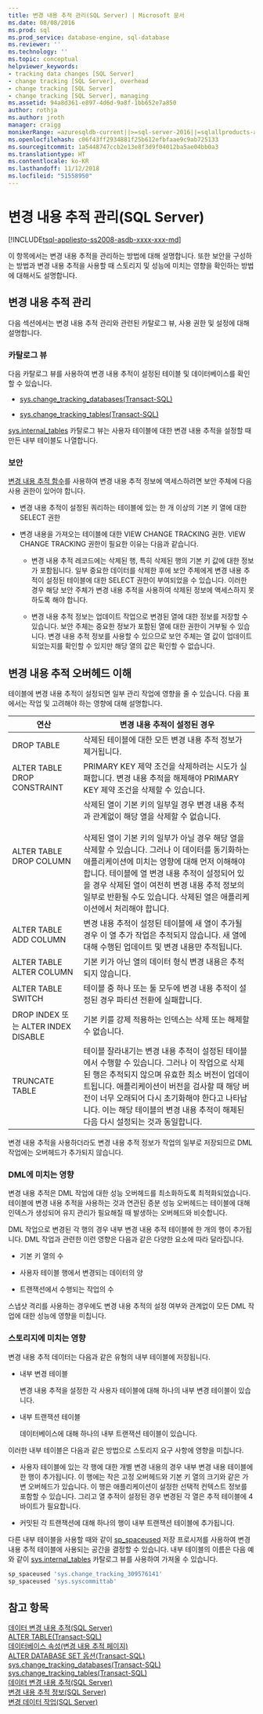 ```yaml
---
title: 변경 내용 추적 관리(SQL Server) | Microsoft 문서
ms.date: 08/08/2016
ms.prod: sql
ms.prod_service: database-engine, sql-database
ms.reviewer: ''
ms.technology: ''
ms.topic: conceptual
helpviewer_keywords:
- tracking data changes [SQL Server]
- change tracking [SQL Server], overhead
- change tracking [SQL Server]
- change tracking [SQL Server], managing
ms.assetid: 94a8d361-e897-4d6d-9a8f-1bb652e7a850
author: rothja
ms.author: jroth
manager: craigg
monikerRange: =azuresqldb-current||>=sql-server-2016||=sqlallproducts-allversions||>=sql-server-linux-2017||=azuresqldb-mi-current
ms.openlocfilehash: c06f43ff2934881f25b612efbfaae9c9ab725133
ms.sourcegitcommit: 1a5448747ccb2e13e8f3d9f04012ba5ae04bb0a3
ms.translationtype: HT
ms.contentlocale: ko-KR
ms.lasthandoff: 11/12/2018
ms.locfileid: "51558950"
---
```

# <a name="manage-change-tracking-sql-server"></a>변경 내용 추적 관리(SQL Server)
[!INCLUDE[tsql-appliesto-ss2008-asdb-xxxx-xxx-md](../../includes/tsql-appliesto-ss2008-asdb-xxxx-xxx-md.md)]

  이 항목에서는 변경 내용 추적을 관리하는 방법에 대해 설명합니다. 또한 보안을 구성하는 방법과 변경 내용 추적을 사용할 때 스토리지 및 성능에 미치는 영향을 확인하는 방법에 대해서도 설명합니다.  
  
## <a name="managing-change-tracking"></a>변경 내용 추적 관리  
 다음 섹션에서는 변경 내용 추적 관리와 관련된 카탈로그 뷰, 사용 권한 및 설정에 대해 설명합니다.  
  
### <a name="catalog-views"></a>카탈로그 뷰  
 다음 카탈로그 뷰를 사용하여 변경 내용 추적이 설정된 테이블 및 데이터베이스를 확인할 수 있습니다.  
  
-   [sys.change_tracking_databases&#40;Transact-SQL&#41;](../../relational-databases/system-catalog-views/change-tracking-catalog-views-sys-change-tracking-databases.md)  
  
-   [sys.change_tracking_tables&#40;Transact-SQL&#41;](../../relational-databases/system-catalog-views/change-tracking-catalog-views-sys-change-tracking-tables.md)  
  
 [sys.internal_tables](../../relational-databases/system-catalog-views/sys-internal-tables-transact-sql.md) 카탈로그 뷰는 사용자 테이블에 대한 변경 내용 추적을 설정할 때 만든 내부 테이블도 나열합니다.  
  
### <a name="security"></a>보안  
 [변경 내용 추적 함수](../../relational-databases/system-functions/change-tracking-functions-transact-sql.md)를 사용하여 변경 내용 추적 정보에 액세스하려면 보안 주체에 다음 사용 권한이 있어야 합니다.  
  
-   변경 내용 추적이 설정된 쿼리하는 테이블에 있는 한 개 이상의 기본 키 열에 대한 SELECT 권한  
  
-   변경 내용을 가져오는 테이블에 대한 VIEW CHANGE TRACKING 권한. VIEW CHANGE TRACKING 권한이 필요한 이유는 다음과 같습니다.  
  
    -   변경 내용 추적 레코드에는 삭제된 행, 특히 삭제된 행의 기본 키 값에 대한 정보가 포함됩니다. 일부 중요한 데이터를 삭제한 후에 보안 주체에게 변경 내용 추적이 설정된 테이블에 대한 SELECT 권한이 부여되었을 수 있습니다. 이러한 경우 해당 보안 주체가 변경 내용 추적을 사용하여 삭제된 정보에 액세스하지 못하도록 해야 합니다.  
  
    -   변경 내용 추적 정보는 업데이트 작업으로 변경된 열에 대한 정보를 저장할 수 있습니다. 보안 주체는 중요한 정보가 포함된 열에 대한 권한이 거부될 수 있습니다. 변경 내용 추적 정보를 사용할 수 있으므로 보안 주체는 열 값이 업데이트되었는지를 확인할 수 있지만 해당 열의 값은 확인할 수 없습니다.  
  
## <a name="understanding-change-tracking-overhead"></a>변경 내용 추적 오버헤드 이해  
 테이블에 변경 내용 추적이 설정되면 일부 관리 작업에 영향을 줄 수 있습니다. 다음 표에서는 작업 및 고려해야 하는 영향에 대해 설명합니다.  
  
|연산|변경 내용 추적이 설정된 경우|  
|---------------|-------------------------------------|  
|DROP TABLE|삭제된 테이블에 대한 모든 변경 내용 추적 정보가 제거됩니다.|  
|ALTER TABLE DROP CONSTRAINT|PRIMARY KEY 제약 조건을 삭제하려는 시도가 실패합니다. 변경 내용 추적을 해제해야 PRIMARY KEY 제약 조건을 삭제할 수 있습니다.|  
|ALTER TABLE DROP COLUMN|삭제된 열이 기본 키의 일부일 경우 변경 내용 추적과 관계없이 해당 열을 삭제할 수 없습니다.<br /><br /> 삭제된 열이 기본 키의 일부가 아닐 경우 해당 열을 삭제할 수 있습니다. 그러나 이 데이터를 동기화하는 애플리케이션에 미치는 영향에 대해 먼저 이해해야 합니다. 테이블에 열 변경 내용 추적이 설정되어 있을 경우 삭제된 열이 여전히 변경 내용 추적 정보의 일부로 반환될 수도 있습니다. 삭제된 열은 애플리케이션에서 처리해야 합니다.|  
|ALTER TABLE ADD COLUMN|변경 내용 추적이 설정된 테이블에 새 열이 추가될 경우 이 열 추가 작업은 추적되지 않습니다. 새 열에 대해 수행된 업데이트 및 변경 내용만 추적됩니다.|  
|ALTER TABLE ALTER COLUMN|기본 키가 아닌 열의 데이터 형식 변경 내용은 추적되지 않습니다.|  
|ALTER TABLE SWITCH|테이블 중 하나 또는 둘 모두에 변경 내용 추적이 설정된 경우 파티션 전환에 실패합니다.|  
|DROP INDEX 또는 ALTER INDEX DISABLE|기본 키를 강제 적용하는 인덱스는 삭제 또는 해제할 수 없습니다.|  
|TRUNCATE TABLE|테이블 잘라내기는 변경 내용 추적이 설정된 테이블에서 수행할 수 있습니다. 그러나 이 작업으로 삭제된 행은 추적되지 않으며 유효한 최소 버전이 업데이트됩니다. 애플리케이션이 버전을 검사할 때 해당 버전이 너무 오래되어 다시 초기화해야 한다고 나타납니다. 이는 해당 테이블의 변경 내용 추적이 해제된 다음 다시 설정되는 것과 동일합니다.|  
  
 변경 내용 추적을 사용하더라도 변경 내용 추적 정보가 작업의 일부로 저장되므로 DML 작업에는 오버헤드가 추가되지 않습니다.  
  
### <a name="effects-on-dml"></a>DML에 미치는 영향  
 변경 내용 추적은 DML 작업에 대한 성능 오버헤드를 최소화하도록 최적화되었습니다. 테이블에 변경 내용 추적을 사용하는 것과 연관된 증분 성능 오버헤드는 테이블에 대해 인덱스가 생성되어 유지 관리가 필요해질 때 발생하는 오버헤드와 비슷합니다.  
  
 DML 작업으로 변경된 각 행의 경우 내부 변경 내용 추적 테이블에 한 개의 행이 추가됩니다. DML 작업과 관련한 이런 영향은 다음과 같은 다양한 요소에 따라 달라집니다.  
  
-   기본 키 열의 수  
  
-   사용자 테이블 행에서 변경되는 데이터의 양  
  
-   트랜잭션에서 수행되는 작업의 수  
  
 스냅샷 격리를 사용하는 경우에도 변경 내용 추적의 설정 여부와 관계없이 모든 DML 작업에 대한 성능에 영향을 미칩니다.  
  
### <a name="effects-on-storage"></a>스토리지에 미치는 영향  
 변경 내용 추적 데이터는 다음과 같은 유형의 내부 테이블에 저장됩니다.  
  
-   내부 변경 테이블  
  
     변경 내용 추적을 설정한 각 사용자 테이블에 대해 하나의 내부 변경 테이블이 있습니다.  
  
-   내부 트랜잭션 테이블  
  
     데이터베이스에 대해 하나의 내부 트랜잭션 테이블이 있습니다.  
  
 이러한 내부 테이블은 다음과 같은 방법으로 스토리지 요구 사항에 영향을 미칩니다.  
  
-   사용자 테이블에 있는 각 행에 대한 개별 변경 내용의 경우 내부 변경 내용 테이블에 한 행이 추가됩니다. 이 행에는 작은 고정 오버헤드와 기본 키 열의 크기와 같은 가변 오버헤드가 있습니다. 이 행은 애플리케이션이 설정한 선택적 컨텍스트 정보를 포함할 수 있습니다. 그리고 열 추적이 설정된 경우 변경된 각 열은 추적 테이블에 4바이트가 필요합니다.  
  
-   커밋된 각 트랜잭션에 대해 하나의 행이 내부 트랜잭션 테이블에 추가됩니다.  
  
 다른 내부 테이블을 사용할 때와 같이 [sp_spaceused](../../relational-databases/system-stored-procedures/sp-spaceused-transact-sql.md) 저장 프로시저를 사용하여 변경 내용 추적 테이블에 사용되는 공간을 결정할 수 있습니다. 내부 테이블의 이름은 다음 예와 같이 [sys.internal_tables](../../relational-databases/system-catalog-views/sys-internal-tables-transact-sql.md) 카탈로그 뷰를 사용하여 가져올 수 있습니다.  
  
```sql  
sp_spaceused 'sys.change_tracking_309576141'  
sp_spaceused 'sys.syscommittab'  
```  
  
## <a name="see-also"></a>참고 항목  
 [데이터 변경 내용 추적&#40;SQL Server&#41;](../../relational-databases/track-changes/track-data-changes-sql-server.md)   
 [ALTER TABLE&#40;Transact-SQL&#41;](../../t-sql/statements/alter-table-transact-sql.md)   
 [데이터베이스 속성&#40;변경 내용 추적 페이지&#41;](../../relational-databases/databases/database-properties-changetracking-page.md)   
 [ALTER DATABASE SET 옵션&#40;Transact-SQL&#41;](../../t-sql/statements/alter-database-transact-sql-set-options.md)   
 [sys.change_tracking_databases&#40;Transact-SQL&#41;](../../relational-databases/system-catalog-views/change-tracking-catalog-views-sys-change-tracking-databases.md)   
 [sys.change_tracking_tables&#40;Transact-SQL&#41;](../../relational-databases/system-catalog-views/change-tracking-catalog-views-sys-change-tracking-tables.md)   
 [데이터 변경 내용 추적&#40;SQL Server&#41;](../../relational-databases/track-changes/track-data-changes-sql-server.md)   
 [변경 내용 추적 정보&#40;SQL Server&#41;](../../relational-databases/track-changes/about-change-tracking-sql-server.md)   
 [변경 데이터 작업&#40;SQL Server&#41;](../../relational-databases/track-changes/work-with-change-data-sql-server.md)  
  
  
